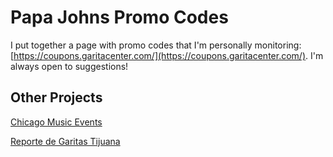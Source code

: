 # Papa Johns Promo Codes

I put together a page with promo codes that I'm personally monitoring: [https://coupons.garitacenter.com/](https://coupons.garitacenter.com/). I'm always open to suggestions!

## Other Projects

[Chicago Music Events](https://www.chicagomusiccompass.com/)

[Reporte de Garitas Tijuana](https://www.garitacenter.com/)
